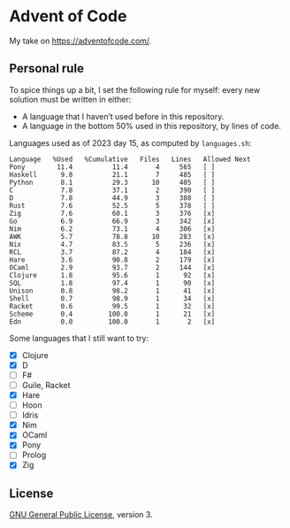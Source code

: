 # Advent of Code

My take on <https://adventofcode.com/>.

## Personal rule

To spice things up a bit, I set the following rule for myself: every new
solution must be written in either:

 * A language that I haven’t used before in this repository.
 * A language in the bottom 50% used in this repository, by lines of code.

Languages used as of 2023 day 15, as computed by `languages.sh`:

```
Language   %Used   %Cumulative   Files   Lines   Allowed Next
Pony        11.4          11.4       4     565   [ ]
Haskell      9.8          21.1       7     485   [ ]
Python       8.1          29.3      10     405   [ ]
C            7.8          37.1       2     390   [ ]
D            7.8          44.9       3     388   [ ]
Rust         7.6          52.5       5     378   [ ]
Zig          7.6          60.1       3     376   [x]
Go           6.9          66.9       3     342   [x]
Nim          6.2          73.1       4     306   [x]
AWK          5.7          78.8      10     283   [x]
Nix          4.7          83.5       5     236   [x]
RCL          3.7          87.2       4     184   [x]
Hare         3.6          90.8       2     179   [x]
OCaml        2.9          93.7       2     144   [x]
Clojure      1.8          95.6       1      92   [x]
SQL          1.8          97.4       1      90   [x]
Unison       0.8          98.2       1      41   [x]
Shell        0.7          98.9       1      34   [x]
Racket       0.6          99.5       1      32   [x]
Scheme       0.4         100.0       1      21   [x]
Edn          0.0         100.0       1       2   [x]
```

Some languages that I still want to try:

 * [x] Clojure
 * [x] D
 * [ ] F#
 * [ ] Guile, Racket
 * [x] Hare
 * [ ] Hoon
 * [ ] Idris
 * [x] Nim
 * [x] OCaml
 * [x] Pony
 * [ ] Prolog
 * [x] Zig

## License

[GNU General Public License](https://www.gnu.org/licenses/gpl-3.0.html), version 3.

